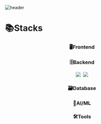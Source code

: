<!--
**jwndnjs1104/jwndnjs1104** is a ✨ _special_ ✨ repository because its `README.md` (this file) appears on your GitHub profile.

Here are some ideas to get you started:

- 🔭 I’m currently working on ...
- 🌱 I’m currently learning ...
- 👯 I’m looking to collaborate on ...
- 🤔 I’m looking for help with ...
- 💬 Ask me about ...
- 📫 How to reach me: ...
- 😄 Pronouns: ...
- ⚡ Fun fact: ...
-->
<!-- Header -->
![header](https://capsule-render.vercel.app/api?type=waving&color=auto&height=200&section=header&text=Juwon's%20GitHub&fontSize=50&animation=twinkling)

# 📚Stacks

<h3 align="center">🖥️Frontend</h3>
<p align="center">
  
</p>

<h3 align="center">🗄️Backend</h3>
<p align="center">
  <img src="https://img.shields.io/badge/java-007396?style=for-the-badge&logo=java&logoColor=white">&nbsp
  <img src="https://img.shields.io/badge/java-007396?style=flat&logo=java&logoColor=white">
</p>

<h3 align="center">🗃️Database</h3>
<p align="center">
  
</p>

<h3 align="center">🤖AI/ML</h3>
<p align="center">
  
</p>

<h3 align="center">🛠️Tools</h3>
<p align="center">
  
</p>
